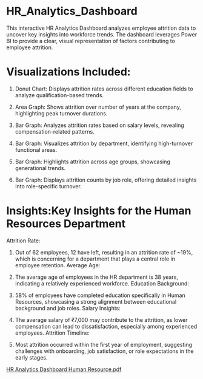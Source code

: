 # HR_Analytics_Dashboard
This interactive HR Analytics Dashboard analyzes employee attrition data to uncover key insights into workforce trends. The dashboard leverages Power BI to provide a clear, visual representation of factors contributing to employee attrition.
# Visualizations Included:
1. Donut Chart: Displays attrition rates across different education fields to analyze qualification-based trends.

2. Area Graph: Shows attrition over number of years at the company, highlighting peak turnover durations.

3. Bar Graph: Analyzes attrition rates based on salary levels, revealing compensation-related patterns.

4. Bar Graph: Visualizes attrition by department, identifying high-turnover functional areas.

5. Bar Graph: Highlights attrition across age groups, showcasing generational trends.

6. Bar Graph: Displays attrition counts by job role, offering detailed insights into role-specific turnover.

 # Insights:Key Insights for the Human Resources Department
Attrition Rate:

1. Out of 62 employees, 12 have left, resulting in an attrition rate of ~19%, which is concerning for a department that plays a central role in employee retention.
Average Age:

2. The average age of employees in the HR department is 38 years, indicating a relatively experienced workforce.
Education Background:

3. 58% of employees have completed education specifically in Human Resources, showcasing a strong alignment between educational background and job roles.
Salary Insights:

4. The average salary of ₹7,000 may contribute to the attrition, as lower compensation can lead to dissatisfaction, especially among experienced employees.
Attrition Timeline:

5. Most attrition occurred within the first year of employment, suggesting challenges with onboarding, job satisfaction, or role expectations in the early stages.

[HR Analytics Dashboard Human Resource.pdf](https://github.com/user-attachments/files/18165208/HR.Analytics.Dashboard.Human.Resource.pdf)
